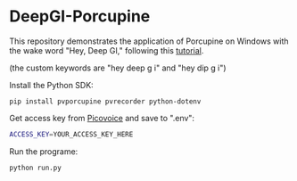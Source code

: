 # DeepGI-Porcupine

This repository demonstrates the application of Porcupine on Windows with the wake word "Hey, Deep GI," following this [tutorial](https://picovoice.ai/blog/python-wake-word-detection-tutorial/).

(the custom keywords are "hey deep g i" and "hey dip g i")

Install the Python SDK:

```console
pip install pvporcupine pvrecorder python-dotenv
```

Get access key from [Picovoice](https://console.picovoice.ai/) and save to ".env":

```bash
ACCESS_KEY=YOUR_ACCESS_KEY_HERE
```

Run the programe:
```console
python run.py
```
